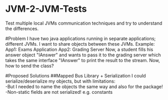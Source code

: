 # JVM-2-JVM-Tests
Test multiple local JVMs communication techniques and try to understand the differences.

#Problem
I have two java applications running in separate applications; different JVMs.
I want to share objects between these JVMs. 
Example:
App1: Exams Application
App2: Grading Server
Now, a student fills his answer object "IAnswer" and wants to pass it to the grading server which takes the same interface "IAnswer" to print the result to the stream.
Now, how to send the class?

#Proposed Solutions
##Mapped Bus Library + Serialization
I could serialize/deserialize my objects, but with limitations: <br/>
-But I needed to name the objects the same way and also for the package!<br/>
-Non-static fields are not serialized! e.g. constants<br/>
